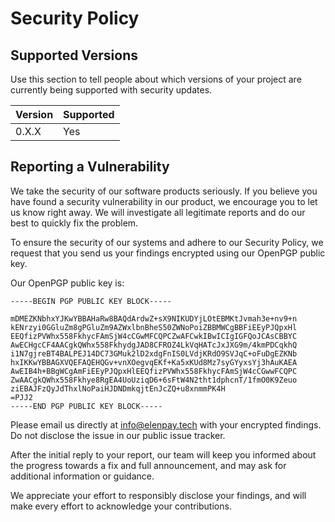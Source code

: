 # Security Policy

## Supported Versions

Use this section to tell people about which versions of your project are currently being supported with security updates.

| Version | Supported |
|---------|-----------|
| 0.X.X   | Yes       |

## Reporting a Vulnerability

We take the security of our software products seriously. If you believe you have found a security vulnerability in our product, we encourage you to let us know right away. We will investigate all legitimate reports and do our best to quickly fix the problem.

To ensure the security of our systems and adhere to our Security Policy, we request that you send us your findings encrypted using our OpenPGP public key.

Our OpenPGP public key is:

```
-----BEGIN PGP PUBLIC KEY BLOCK-----

mDMEZKNbhxYJKwYBBAHaRw8BAQdArdwZ+sX9NIKUDYjLOtEBMKtJvmah3e+nv9+n
kENrzyi0GGluZm8gPGluZm9AZWxlbnBheS50ZWNoPoiZBBMWCgBBFiEEyPJQpxHl
EEQfizPVWhx558FkhycFAmSjW4cCGwMFCQPCZwAFCwkIBwICIgIGFQoJCAsCBBYC
AwECHgcCF4AACgkQWhx558FkhydgJAD8CFROZ4LkVqHATcJxJXG9m/4kmPDCqkhQ
i1N7gjreBT4BALPEJ14DC73GMuk2lD2xdgFnIS0LVdjKRdO9SVJqC+oFuDgEZKNb
hxIKKwYBBAGXVQEFAQEHQGv+vnXOegvqEKf+Ka5xKUd8Mz7syGYyxsYj3hAuKAEA
AwEIB4h+BBgWCgAmFiEEyPJQpxHlEEQfizPVWhx558FkhycFAmSjW4cCGwwFCQPC
ZwAACgkQWhx558Fkhye8RgEA4UoUziqD6+6sFtW4N2tht1dphcnT/1fmO0K9Zeuo
ziEBAJFzQyJdThxlNoPaiHJDNDmkqjtEnJcZQ+u8xnmmPK4H
=PJJ2
-----END PGP PUBLIC KEY BLOCK-----

```


Please email us directly at [info@elenpay.tech](mailto:info@elenpay.com) with your encrypted findings. Do not disclose the issue in our public issue tracker.

After the initial reply to your report, our team will keep you informed about the progress towards a fix and full announcement, and may ask for additional information or guidance.

We appreciate your effort to responsibly disclose your findings, and will make every effort to acknowledge your contributions.
